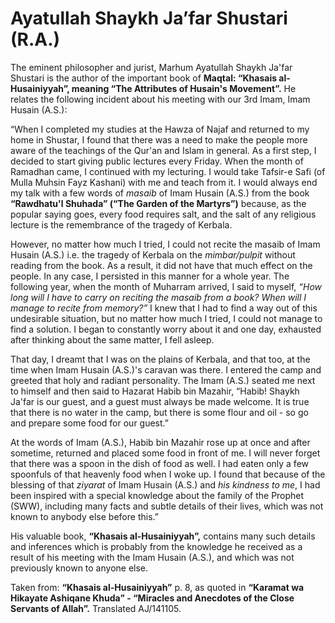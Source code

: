 Ayatullah Shaykh Ja’far Shustari (R.A.)
=======================================

The eminent philosopher and jurist, Marhum Ayatullah Shaykh Ja'far
Shustari is the author of the important book of **Maqtal: “Khasais
al-Husainiyyah”, meaning “The Attributes of Husain's Movement”.** He
relates the following incident about his meeting with our 3rd Imam, Imam
Husain (A.S.):

“When I completed my studies at the Hawza of Najaf and returned to my
home in Shustar, I found that there was a need to make the people more
aware of the teachings of the Qur'an and Islam in general. As a first
step, I decided to start giving public lectures every Friday. When the
month of Ramadhan came, I continued with my lecturing. I would take
Tafsir-e Safi (of Mulla Muhsin Fayz Kashani) with me and teach from it.
I would always end my talk with a few words of *masaib* of Imam Husain
(A.S.) from the book **“Rawdhatu'l Shuhada” (“The Garden of the
Martyrs”)** because, as the popular saying goes, every food requires
salt, and the salt of any religious lecture is the remembrance of the
tragedy of Kerbala.

However, no matter how much I tried, I could not recite the masaib of
Imam Husain (A.S.) i.e. the tragedy of Kerbala on the *mimbar/pulpit*
without reading from the book. As a result, it did not have that much
effect on the people. In any case, I persisted in this manner for a
whole year. The following year, when the month of Muharram arrived, I
said to myself, *“How long will I have to carry on reciting the masaib
from a book? When will I manage to recite from memory?”* I knew that I
had to find a way out of this undesirable situation, but no matter how
much I tried, I could not manage to find a solution. I began to
constantly worry about it and one day, exhausted after thinking about
the same matter, I fell asleep.

That day, I dreamt that I was on the plains of Kerbala, and that too, at
the time when Imam Husain (A.S.)'s caravan was there. I entered the camp
and greeted that holy and radiant personality. The Imam (A.S.) seated me
next to himself and then said to Hazarat Habib bin Mazahir, “Habib!
Shaykh Ja'far is our guest, and a guest must always be made welcome. It
is true that there is no water in the camp, but there is some flour and
oil - so go and prepare some food for our guest.”

At the words of Imam (A.S.), Habib bin Mazahir rose up at once and after
sometime, returned and placed some food in front of me. I will never
forget that there was a spoon in the dish of food as well. I had eaten
only a few spoonfuls of that heavenly food when I woke up. I found that
because of the blessing of that *ziyarat* of Imam Husain (A.S.) and *his
kindness to me*, I had been inspired with a special knowledge about the
family of the Prophet (SWW), including many facts and subtle details of
their lives, which was not known to anybody else before this.”

His valuable book, **“Khasais al-Husainiyyah”,** contains many such
details and inferences which is probably from the knowledge he received
as a result of his meeting with the Imam Husain (A.S.), and which was
not previously known to anyone else.

Taken from: **“Khasais al-Husainiyyah”** p. 8, as quoted in **“Karamat
wa Hikayate Ashiqane Khuda” - “Miracles and Anecdotes of the Close
Servants of Allah”.** Translated AJ/141105.


